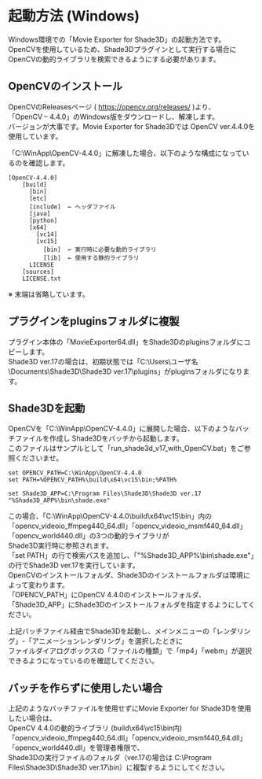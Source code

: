 # 起動方法 (Windows)

Windows環境での「Movie Exporter for Shade3D」の起動方法です。     
OpenCVを使用しているため、Shade3Dプラグインとして実行する場合にOpenCVの動的ライブラリを検索できるようにする必要があります。    

## OpenCVのインストール

OpenCVのReleasesページ ( https://opencv.org/releases/ )より、    
「OpenCV – 4.4.0」のWindows版をダウンロードし、解凍します。    
バージョンが大事です。Movie Exporter for Shade3Dでは OpenCV ver.4.4.0を使用しています。    

「C:\WinApp\OpenCV-4.4.0」に解凍した場合、以下のような構成になっているのを確認します。    

    [OpenCV-4.4.0]
        [build]
          [bin]
          [etc]
          [include]  ← ヘッダファイル
          [java]
          [python]
          [x64]
            [vc14]
            [vc15]
              [bin]  ← 実行時に必要な動的ライブラリ
              [lib]  ← 使用する静的ライブラリ
          LICENSE
        [sources]
        LICENSE.txt
※ 末端は省略しています。    

## プラグインをpluginsフォルダに複製

プラグイン本体の「MovieExporter64.dll」をShade3Dのpluginsフォルダにコピーします。    
Shade3D ver.17の場合は、初期状態では「C:\Users\ユーザ名\Documents\Shade3D\Shade3D ver.17\plugins」がpluginsフォルダになります。    

## Shade3Dを起動

OpenCVを「C:\WinApp\OpenCV-4.4.0」に展開した場合、以下のようなバッチファイルを作成し
Shade3Dをバッチから起動します。    
このファイルはサンプルとして「run_shade3d_v17_with_OpenCV.bat」をご参照くださいませ。    

    set OPENCV_PATH=C:\WinApp\OpenCV-4.4.0
    set PATH=%OPENCV_PATH%\build\x64\vc15\bin;%PATH%
    
    set Shade3D_APP=C:\Program Files\Shade3D\Shade3D ver.17
    "%Shade3D_APP%\bin\shade.exe"

この場合、「C:\WinApp\OpenCV-4.4.0\build\x64\vc15\bin」内の「opencv_videoio_ffmpeg440_64.dll」「opencv_videoio_msmf440_64.dll」「opencv_world440.dll」の3つの動的ライブラリが    
Shade3D実行時に参照されます。    
「set PATH」の行で検索パスを追加し、「"%Shade3D_APP%\bin\shade.exe"」の行でShade3D ver.17を実行しています。    
OpenCVのインストールフォルダ、Shade3Dのインストールフォルダは環境によって変わります。    
「OPENCV_PATH」にOpenCV 4.4.0のインストールフォルダ、「Shade3D_APP」にShade3Dのインストールフォルダを指定するようにしてください。    

上記バッチファイル経由でShade3Dを起動し、メインメニューの「レンダリング」-「アニメーションレンダリング」を選択したときに    
ファイルダイアログボックスの「ファイルの種類」で「mp4」「webm」が選択できるようになっているのを確認してください。     

## バッチを作らずに使用したい場合

上記のようなバッチファイルを使用せずにMovie Exporter for Shade3Dを使用したい場合は、    
OpenCV 4.4.0の動的ライブラリ (build\x64\vc15\bin内)「opencv_videoio_ffmpeg440_64.dll」「opencv_videoio_msmf440_64.dll」「opencv_world440.dll」を管理者権限で、    
Shade3Dの実行ファイルのフォルダ（ver.17の場合は C:\Program Files\Shade3D\Shade3D ver.17\bin）に複製するようにしてください。     


